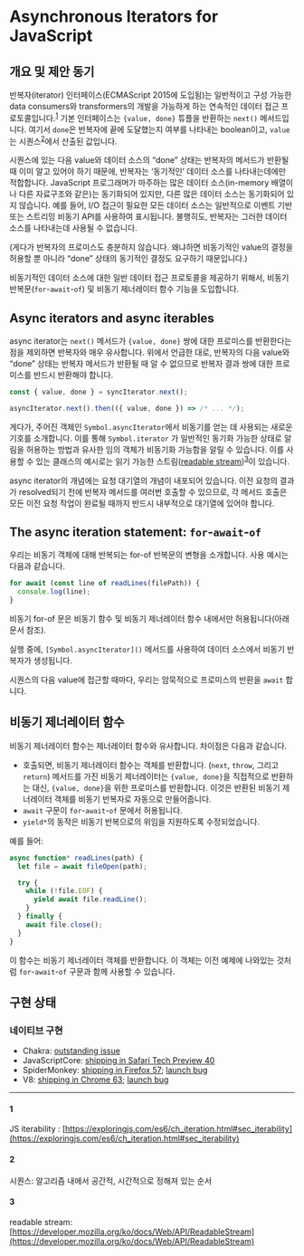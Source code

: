 # Asynchronous Iterators for JavaScript

## 개요 및 제안 동기

반복자(iterator) 인터페이스(ECMAScript 2015에 도입됨)는 일반적이고 구성 가능한 data consumers와 transformers의 개발을 가능하게 하는 연속적인 데이터 접근 프로토콜입니다.<sup>[1][]</sup> 기본 인터페이스는 `{value, done}` 튜플을 반환하는 `next()` 메서드입니다. 여기서 `done`은 반복자에 끝에 도달했는지 여부를 나타내는 boolean이고, `value`는 시퀀스<sup>[2][]</sup>에서 산출된 값입니다.

시퀀스에 있는 다음 value와 데이터 소스의 “done” 상태는 반복자의 메서드가 반환될 때 이미 알고 있어야 하기 때문에, 반복자는 ‘동기적인’ 데이터 소스를 나타내는데에만 적합합니다. JavaScript 프로그래머가 마주하는 많은 데이터 소스(in-memory 배열이나 다른 자료구조와 같은)는 동기화되어 있지만, 다른 많은 데이터 소스는 동기화되어 있지 않습니다. 예를 들어, I/O 접근이 필요한 모든 데이터 소스는 일반적으로 이벤트 기반 또는 스트리밍 비동기 API를 사용하여 표시됩니다. 불행히도, 반복자는 그러한 데이터 소스를 나타내는데 사용될 수 없습니다.

(게다가 반복자의 프로미스도 충분하지 않습니다. 왜냐하면 비동기적인 value의 결정을 허용할 뿐 아니라 “done” 상태의 동기적인 결정도 요구하기 때문입니다.)

비동기적인 데이터 소스에 대한 일반 데이터 접근 프로토콜을 제공하기 위해서, 비동기 반복문(`for`-`await`-`of`) 및 비동기 제너레이터 함수 기능을 도입합니다.

## **Async iterators and async iterables**

async iterator는 `next()` 메서드가 `{value, done}` 쌍에 대한 프로미스를 반환한다는 점을 제외하면 반복자와 매우 유사합니다. 위에서 언급한 대로, 반복자의 다음 value와 “done” 상태는 반복자 메서드가 반환될 때 알 수 없으므로 반복자 결과 쌍에 대한 프로미스를 반드시 반환해야 합니다.

```jsx
const { value, done } = syncIterator.next();

asyncIterator.next().then(({ value, done }) => /* ... */);
```

게다가, 주어진 객체인 `Symbol.asyncIterator`에서 비동기를 얻는 데 사용되는 새로운 기호를 소개합니다. 이를 통해 `Symbol.iterator` 가 일반적인 동기화 가능한 상태로 알림을 허용하는 방법과 유사한 임의 객체가 비동기화 가능함을 알릴 수 있습니다. 이를 사용할 수 있는 클래스의 예시로는 읽기 가능한 스트림([readable stream](https://streams.spec.whatwg.org/#rs-class))<sup>[3][]</sup>이 있습니다.

async iterator의 개념에는 요청 대기열의 개념이 내포되어 있습니다. 이전 요청의 결과가 resolved되기 전에 반복자 메서드를 여러번 호출할 수 있으므로, 각 메서드 호출은 모든 이전 요청 작업이 완료될 때까지 반드시 내부적으로 대기열에 있어야 합니다.

## **The async iteration statement: `for`-`await`-`of`**

우리는 비동기 객체에 대해 반복되는 for-of 반복문의 변형을 소개합니다. 사용 예시는 다음과 같습니다.

```js
for await (const line of readLines(filePath)) {
  console.log(line);
}
```

비동기 for-of 문은 비동기 함수 및 비동기 제너레이터 함수 내에서만 허용됩니다(아래 문서 참조).

실행 중에, `[Symbol.asyncIterator]()` 메서드를 사용하여 데이터 소스에서 비동기 반복자가 생성됩니다.

시퀀스의 다음 value에 접근할 때마다, 우리는 암묵적으로 프로미스의 반환을 `await` 합니다.

## 비동기 제너레이터 함수

비동기 제너레이터 함수는 제너레이터 함수와 유사합니다. 차이점은 다음과 같습니다.

- 호출되면, 비동기 제너레이터 함수는 객체를 반환합니다. (`next`, `throw`, 그리고 `return`) 메서드를 가진 비동기 제너레이터는 `{value, done}`을 직접적으로 반환하는 대신, `{value, done}`을 위한 프로미스를 반환합니다. 이것은 반환된 비동기 제너레이터 객체를 비동기 반복자로 자동으로 만들어줍니다.
- `await` 구문이 `for`-`await`-`of` 문에서 허용됩니다.
- `yield*`의 동작은 비동기 반복으로의 위임을 지원하도록 수정되었습니다.

예를 들어:

```js
async function* readLines(path) {
  let file = await fileOpen(path);

  try {
    while (!file.EOF) {
      yield await file.readLine();
    }
  } finally {
    await file.close();
  }
}
```

이 함수는 비동기 제너레이터 객체를 반환합니다. 이 객체는 이전 예제에 나와있는 것처럼 `for`-`await`-`of` 구문과 함께 사용할 수 있습니다.

## 구현 상태

### 네이티브 구현

- Chakra: [outstanding issue](https://github.com/Microsoft/ChakraCore/issues/2720)
- JavaScriptCore: [shipping in Safari Tech Preview 40](https://github.com/tc39/proposal-async-iteration/issues/63#issuecomment-330929480)
- SpiderMonkey: [shipping in Firefox 57](https://github.com/tc39/proposal-async-iteration/issues/63#issuecomment-330978069); [launch bug](https://bugzilla.mozilla.org/show_bug.cgi?id=1352312)
- V8: [shipping in Chrome 63](https://blog.chromium.org/2017/10/chrome-63-beta-dynamic-module-imports_27.html); [launch bug](https://crbug.com/v8/5855)

---
[1]: #1
[2]: #2
[3]: #3

#### 1 

JS iterability : [https://exploringjs.com/es6/ch_iteration.html#sec_iterability](https://exploringjs.com/es6/ch_iteration.html#sec_iterability)

#### 2

시퀀스: 알고리즘 내에서 공간적, 시간적으로 정해져 있는 순서

#### 3

readable stream: [https://developer.mozilla.org/ko/docs/Web/API/ReadableStream](https://developer.mozilla.org/ko/docs/Web/API/ReadableStream)